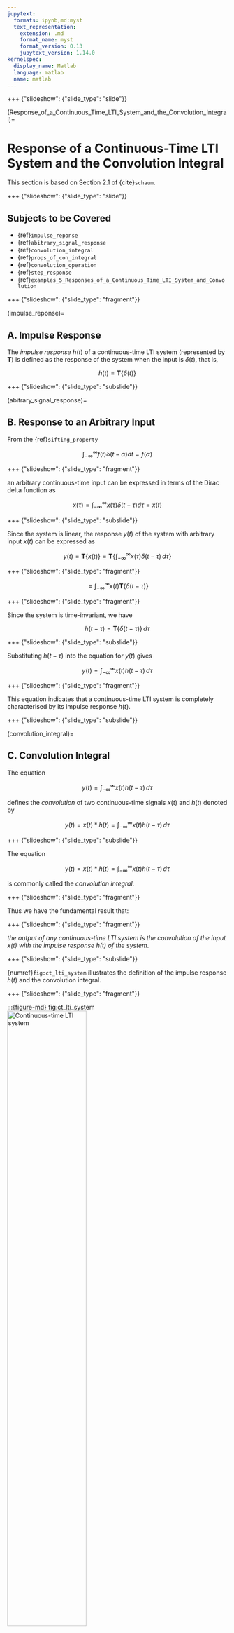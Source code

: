 ```yaml
---
jupytext:
  formats: ipynb,md:myst
  text_representation:
    extension: .md
    format_name: myst
    format_version: 0.13
    jupytext_version: 1.14.0
kernelspec:
  display_name: Matlab
  language: matlab
  name: matlab
---
```


+++ {"slideshow": {"slide_type": "slide"}}

(Response_of_a_Continuous_Time_LTI_System_and_the_Convolution_Integral)=
# Response of a Continuous-Time LTI System and the Convolution Integral

This section is based on Section 2.1 of {cite}`schaum`.

+++ {"slideshow": {"slide_type": "slide"}}

## Subjects to be Covered

* {ref}`impulse_reponse`
* {ref}`abitrary_signal_response`
* {ref}`convolution_integral`
* {ref}`props_of_con_integral`
* {ref}`convolution_operation`
* {ref}`step_response`
* {ref}`examples_5_Responses_of_a_Continuous_Time_LTI_System_and_Convolution`

+++ {"slideshow": {"slide_type": "fragment"}}

(impulse_reponse)=
## A. Impulse Response

The *impulse response* $h(t)$ of a continuous-time LTI system (represented by $\mathbf{T}$) is defined as the response of the system when the input is $\delta(t)$, that is,

$$h(t) = \mathbf{T}\left\{\delta(t)\right\}$$

+++ {"slideshow": {"slide_type": "subslide"}}

(abitrary_signal_response)=
## B. Response to an Arbitrary Input

From the {ref}`sifting_property` 

$$\int_{-\infty}^{\infty}f(t)\delta(t-\alpha)dt=f(\alpha)$$

+++ {"slideshow": {"slide_type": "fragment"}}

an arbitrary continuous-time input can be expressed in terms of the Dirac delta function as

$$x(\tau) = \int_{-\infty}^{\infty}x(\tau)\delta(t-\tau)d\tau = x(t)$$

+++ {"slideshow": {"slide_type": "subslide"}}

Since the system is linear, the response $y(t)$ of the system with arbitrary input $x(t)$ can be expressed as

$$y(t) = \mathbf{T}\left\{x(t)\right\} = \mathbf{T}\left\{\int_{-\infty}^{\infty}x(\tau)\delta(t-\tau)\,d\tau\right\}$$

+++ {"slideshow": {"slide_type": "fragment"}}

$$ = \int_{-\infty}^{\infty}x(t)\mathbf{T}\left\{\delta(t - \tau)\right\}$$

+++ {"slideshow": {"slide_type": "fragment"}}

Since the system is time-invariant, we have

$$h(t-\tau)=\mathbf{T}\left\{\delta(t-\tau)\right\}\,d\tau$$

+++ {"slideshow": {"slide_type": "subslide"}}

Substituting $h(t-\tau)$ into the equation for $y(t)$ gives

$$y(t) = \int_{-\infty}^{\infty}x(t)h(t-\tau)\,d\tau$$

+++ {"slideshow": {"slide_type": "fragment"}}

This equation indicates that a continuous-time LTI system is completely characterised by its impulse response $h(t)$.

+++ {"slideshow": {"slide_type": "subslide"}}

(convolution_integral)=
## C. Convolution Integral

The equation

$$y(t) = \int_{-\infty}^{\infty}x(t)h(t-\tau)\,d\tau$$ 

defines the *convolution* of two continuous-time signals $x(t)$ and $h(t)$ denoted by

$$y(t) = x(t) * h(t) = \int_{-\infty}^{\infty}x(t)h(t-\tau)\,d\tau$$

+++ {"slideshow": {"slide_type": "subslide"}}

The equation 

$$y(t) = x(t) * h(t) = \int_{-\infty}^{\infty}x(t)h(t-\tau)\,d\tau$$

is commonly called the *convolution integral*.

+++ {"slideshow": {"slide_type": "fragment"}}

Thus we have the fundamental result that:

+++ {"slideshow": {"slide_type": "fragment"}}

*the output of any continuous-time LTI system is the convolution of the input $x(t)$ with the impulse response $h(t)$ of the system*.

+++ {"slideshow": {"slide_type": "subslide"}}

{numref}`fig:ct_lti_system` illustrates the definition of the impulse response $h(t)$ and the convolution integral.

+++ {"slideshow": {"slide_type": "fragment"}}

:::{figure-md} fig:ct_lti_system
<img src="pictures/ct_lti_system.png" alt="Continuous-time LTI system" width="60%">

Continuous-time LTI system
:::

+++ {"slideshow": {"slide_type": "subslide"}}

(props_of_con_integral)=
## D. Properties of the Convolution Integral

The convolution integral has the following properties.

+++ {"slideshow": {"slide_type": "fragment"}}

### 1. Commutative:

$$x(t) * h(t) = h(t) * x(t)$$

+++ {"slideshow": {"slide_type": "fragment"}}

### 2. Associative:

$$\left\{x(t) * h_1(t)\right\} * h_2(t) = x(t) * \left\{h_1(t) * h_2(t)\right\}$$

+++ {"slideshow": {"slide_type": "fragment"}}

### 3. Distributive:

$$x(t)*\left\{h_1(t) + h_2(t)\right\} = x(t)*h_1(t) + x(t)*h_2(t)$$

+++ {"slideshow": {"slide_type": "subslide"}}

(convolution_operation)=
## E. Convolution Integral Operation

Applying the communitative propery of convolution to the convolution integral, we obtain

$$y(t) = h(t) * x(t) = \int_{-\infty}^{\infty}h(\tau)x(t-\tau)\,d\tau$$

+++ {"slideshow": {"slide_type": "notes"}}

which may at times be easier to evaluate than

$$y(t) = x(t) * h(t) = \int_{-\infty}^{\infty}x(t)h(t-\tau)\,d\tau$$

+++ {"slideshow": {"slide_type": "subslide"}}

### Graphical Evaluation of the Convolution Integral

The convolution integral is most conveniently evaluated by a graphical evaluation. We give three examples (5.4&mdash;5.6) which we will demonstrate in class using a [graphical visualization tool](https://uk.mathworks.com/matlabcentral/fileexchange/25199-graphical-demonstration-of-convolution) developed by Teja Muppirala of the Mathworks.

The tool: [convolutiondemo.m](https://cpjobling.github.io/eg-247-textbook/laplace_transform/matlab/convolution_demo/convolutiondemo.m) (see [license.txt](https://cpjobling.github.io/eg-247-textbook/laplace_transform/matlab/convolution_demo/license.txt)).

We will then work through the examples again in the examples class.

```{code-cell}
---
slideshow:
  slide_type: fragment
---
clear all
cd matlab/convolutiondemo
pwd
```

```{code-cell}
---
slideshow:
  slide_type: fragment
---
convolutiondemo % ignore warnings
```

+++ {"slideshow": {"slide_type": "subslide"}}

### Summary of Steps

+++ {"slideshow": {"slide_type": "fragment"}}

1. The inpulse response $h(\tau)$ is time reversed (that is, reflected about the origin) to obtain $h(-\tau)$ and then shifted by $\tau$ to form $h(t-\tau) = h\left[-(\tau - t)\right]$, which is a function of $\tau$ with parameter $t$.

+++ {"slideshow": {"slide_type": "fragment"}}

2. The signal $x(\tau)$ and $h(t-\tau)$ are multiplied together for all values of $\tau$ with $t$ fixed at some value.

+++ {"slideshow": {"slide_type": "fragment"}}

3. The product $x(\tau)h(t-\tau)$ is integrated over all $\tau$ to produce a single output value $y(t)$.

+++ {"slideshow": {"slide_type": "fragment"}}

4. Steps 1 ro 3 are repeated as $t$ varies over $-\infty$ to $\infty$ to produce the entire output $y(t)$.

+++ {"slideshow": {"slide_type": "notes"}}

Examples of the above convolution integral operation are given in Examples 4.1 to 4.3.

+++ {"slideshow": {"slide_type": "subslide"}}

(step_response)=
## F. Step Response

The *step response* $s(t)$ of a continuous-time LTI system (represented $\mathbf{T}$) is defined by the response of the system when the input is $u_0(t)$; that is,

$$s(t) = \mathbf{T}\left\{u_0(t)\right\}$$

+++ {"slideshow": {"slide_type": "fragment"}}

In many applications, the step response $s(t)$ is also a useful characterisation of the system. The step response can be easily determined using the convolution integral; that is,

$$s(t) = h(t)*u_0(t) = \int_{-\infty}^{\infty} h(\tau)u_0(t-\tau)\,d\tau = \int_{-\infty}^{t} h(\tau)\,d\tau$$

+++ {"slideshow": {"slide_type": "fragment"}}

Thus the step response $s(t)$ can be obtained by integrating the impulse response $h(t)$.

+++ {"slideshow": {"slide_type": "subslide"}}

#### Impulse response from step response

+++ {"slideshow": {"slide_type": "fragment"}}

Differentiating the step response with respect to $t$, we get

$$h(t) = s'(t) = \frac{ds(t)}{dt}$$

+++ {"slideshow": {"slide_type": "fragment"}}

Thus the impulse response $h(t)$ can be determined by differentiating the step response $s(t)$.

+++ {"slideshow": {"slide_type": "slide"}}

(examples_5_Responses_of_a_Continuous_Time_LTI_System_and_Convolution)=
## Examples 5: Responses of a Continuous-Time LTI System and Convolution

+++ {"slideshow": {"slide_type": "subslide"}}

(ex5_1)=
### Example 5.1 

Verify the following properties of the convolution integral; that is,

(a) $x(t)*h(t) = h(t)*x(t)$

(b) $\left\{x(t) * h_1(t)\right\} * h_2(t) = x(t)*\left\{h_1(t) * h_2(t)\right\}$

+++ {"slideshow": {"slide_type": "notes"}}

For the answer, refer to the lecture recording or see solved problem 2.1 in in {cite}`schaum`.

+++ {"slideshow": {"slide_type": "subslide"}}

(ex5_2)=
### Example 5.2

Show that

(a) $x(t) * \delta(t) = x(t)$

(b) $x(t) * \delta(t-t_0) = x(t - t_0)$

(c) $x(t)*u_0(t) = \int_{-\infty}^{t}x(\tau)\,d\tau$

(d) $x(t) * u_0(t - t_0) = \int_{-\infty}^{t_0}x(\tau)\,d\tau$

+++ {"slideshow": {"slide_type": "notes"}}

For the answer, refer to the lecture recording or see solved problem 2.2 in in {cite}`schaum`.

+++ {"slideshow": {"slide_type": "subslide"}}

(ex5_3)=
### Example 5.3

Let $y(t) = x(t) * h(t)$. Then show that

$$x(t-t_1)*h(t-t_2) = y(t - t_1 - t_2)$$

+++ {"slideshow": {"slide_type": "notes"}}

For the answer, refer to the lecture recording or see solved problem 2.3 in in {cite}`schaum`.

+++ {"slideshow": {"slide_type": "subslide"}}

(ex5_4)=
### Example 5.4

The input $x(t)$ and the impulse response $h(t)$ of a continuous-time LTI system are given by

$$x(t) = u_0(t)$$

$$h(t) = e^{-\alpha t}u_0(t),\;\alpha > 0$$

(a) Compute the output $y(t)$ by using the convolution integral

$$y(t) = x(t) * h(t) = \int_{-\infty}^{\infty}x(t)h(t-\tau)\,d\tau$$

(b) Compute the output $y(t)$ by using the convolution integral

$$y(t) = h(t) * x(t) = \int_{-\infty}^{\infty}h(\tau)x(t-\tau)\,d\tau$$

+++ {"slideshow": {"slide_type": "subslide"}}

#### Solutions

##### (a) Graphical 

Using the *convolutiondemo* tool chose a value for $\alpha$. I will use $\alpha = 1$.

+++ {"slideshow": {"slide_type": "fragment"}}

Then set `f(t)`, which represents $x(t)$, to `heaviside(t)` and `g(t)`. which represents $h(t)$ to `exp(-1*t)`

+++ {"slideshow": {"slide_type": "subslide"}}

##### Manual solution

For the manual solution, refer to the lecture recording or see solved problem 2.3 in in {cite}`schaum`.

+++ {"slideshow": {"slide_type": "subslide"}}

##### MATLAB Solution

We can also use the Symbolic Math Toolbox to solve the problem directly:

```{code-cell}
---
slideshow:
  slide_type: fragment
---
syms t tau alpha
assume(alpha > 0)

x(t) = heaviside(t); % unit step function
subplot(211)
fplot(x(t)),title('x(t)'),ylim([0,1.25])
h(t) = exp(-alpha*t)*heaviside(t);
subplot(212)
fplot(subs(h(t),alpha,1)),title('h(t)')
```

+++ {"slideshow": {"slide_type": "subslide"}}

Compute $y(t)$ using the MATLAB function `int` to compute the convolution integral symbolically.

```{code-cell}
---
slideshow:
  slide_type: fragment
---
y(t) = int(x(tau)*h(t - tau),tau,-Inf,Inf)
```

Plot the result for $\alpha = 1$

```{code-cell}
---
slideshow:
  slide_type: fragment
---
ya(t) = subs(y(t),alpha,1)
fplot(ya(t))
```

+++ {"slideshow": {"slide_type": "subslide"}}

##### (b) Graphical 

Reverse the settings for `f(t)`and `g(t)` in the *convolutiondemo* tool.

+++ {"slideshow": {"slide_type": "subslide"}}

##### Manual solution

For the manual solution, refer to the lecture recording or see solved problem 2.3 in in {cite}`schaum`.

+++ {"slideshow": {"slide_type": "subslide"}}

##### MATLAB Solution

Reverse the arguments to the `fplot` and `int` functions.

```{code-cell}
---
slideshow:
  slide_type: fragment
---
subplot(211)
fplot(subs(h(t),alpha,1)),title('h(t)'),ylim([0,1.25])
subplot(212)
fplot(x(t)),title('x(t)'),ylim([0,1.25])
```

```{code-cell}
---
slideshow:
  slide_type: fragment
---
y(t) = int(h(tau)*x(t - tau),tau,-inf,inf)
```

+++ {"slideshow": {"slide_type": "subslide"}}

Plot the result for $\alpha = 1$

```{code-cell}
---
slideshow:
  slide_type: fragment
---
yb(t) = subs(y(t),alpha,1)
fplot(yb(t))
```

+++ {"slideshow": {"slide_type": "subslide"}}

(ex5_5)=
### Example 5.5

Compute the output $y(t)$ for a continuous-time LTI system whose impulse response $h(t)$ and the input $x(t)$ are given by

$$h(t) = e^{-\alpha t}u_0(t)$$

$$x(t) = e^{\alpha t}u_0(-t)$$

$$\alpha > 0$$.

+++ {"slideshow": {"slide_type": "subslide"}}

#### Solutions

##### Manual solution

For the manual solution, refer to the lecture recording or see solved problem 2.3 in in {cite}`schaum`.

+++ {"slideshow": {"slide_type": "subslide"}}

##### MATLAB Solution

We can also use the Symbolic Math Toolbox to solve the problem directly:

```{code-cell}
---
slideshow:
  slide_type: fragment
---
x(t) = exp(t)*heaviside(-t);
subplot(211)
fplot(x(t)),,title('x(t)')
h(t) = exp(-1*t)*heaviside(t);
subplot(212)
fplot(h(t)),title('h(t)')
```

+++ {"slideshow": {"slide_type": "subslide"}}

Compute $y(t)$ using the convolution integral

```{code-cell}
---
slideshow:
  slide_type: fragment
---
y(t) = int(x(tau)*h(t - tau),tau,-Inf,Inf)
```

+++ {"slideshow": {"slide_type": "fragment"}}

Plot the result for $\alpha = 1$

```{code-cell}
---
slideshow:
  slide_type: fragment
---
fplot(y(t)),title('y(t) = x(t) * y(t)')
```

+++ {"slideshow": {"slide_type": "subslide"}}

(ex5_6)=
### Example 5.6

Evaluate $y(t) = x(t) * h(t)$, where $x(t)$ and $h(t)$ are shown in {numref}`fig:ex:5.6`, by an alalytical technique, and (b) by a graphical method.

:::{figure-md} fig:ex:5.6
<img src="pictures/ex5_6.png" alt="Signal and system for example 5.6" width="60%">

Signal and system for example 5.6
:::

+++ {"slideshow": {"slide_type": "subslide"}}

#### Solutions

##### (a) Analytical 

We first express $x(t)$ and $h(t)$ in functional form using the unit step (or *Heaviside* function)

$$x(t) = u_0(t) - u_0(t-3)$$

$$h(t) = u_0(t) - u_0(t-2)$$

+++ {"slideshow": {"slide_type": "fragment"}}

We will use the MATLAB Symbolic Math Toolbox:

```{code-cell}
---
slideshow:
  slide_type: fragment
---
x(t) = heaviside(t)-heaviside(t-3);
h(t) = heaviside(t)-heaviside(t-2);
subplot(121)
fplot(x(t),[-1,6]),grid,ylim([0,1.1]),ylabel('x(t)'),xlabel('t')
subplot(122)
fplot(h(t),[-1,6]),grid,ylim([0,1.1]),ylabel('h(t)'),xlabel('t')
```

+++ {"slideshow": {"slide_type": "subslide"}}

Compute $y(t)$

```{code-cell}
---
slideshow:
  slide_type: fragment
---
y(t) = int(x(tau)*h(t - tau),tau,-Inf,Inf)
```

Plot the result

```{code-cell}
---
slideshow:
  slide_type: fragment
---
fplot(y(t),[-1,6]),grid,ylim([0,2.1]),ylabel('h(t)'),xlabel('t')
```

We can obtain the signal $y(t)$ analytically by use of the convolution integral as will be shown in the examples class.

+++ {"slideshow": {"slide_type": "subslide"}}

##### (b) Graphical 

Since both functions are unity between the limits set by the Heaviside function, graphical solution requires multiple applications of the definate integral

$$\int_{t_0}^{t_1}1*1\,d\tau = \int_{t_0}^{t_1}1\,d\tau$$

with different values for the limits $t_0$ and $t_1$. The *convolutiondemo* tool can help us discover the limits for the piecewise continuous signal $y(t)$.

+++ {"slideshow": {"slide_type": "notes"}}

For the complete solution to Example 5.2 refer to the lecture recording or see solved problem 2.6 in in {cite}`schaum`.

+++ {"slideshow": {"slide_type": "slide"}}

## Summary

In this lecture we have looked at

* {ref}`impulse_reponse`
* {ref}`abitrary_signal_response`
* {ref}`convolution_integral`
* {ref}`props_of_con_integral`
* {ref}`convolution_operation`
* {ref}`step_response`

+++ {"slideshow": {"slide_type": "slide"}}

## Next Time

* {ref}`Properties_of_Continuous_Time_LTI_Systems`
* {ref}`eigenfunctions_of_continuous_time_LTI_systems`
